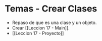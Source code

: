# Temas - Crear Clases
- Repaso de que es una clase y un objeto.
- Crear [[Leccion 17 - Main]].
- [[Leccion 17 - Proyecto]]